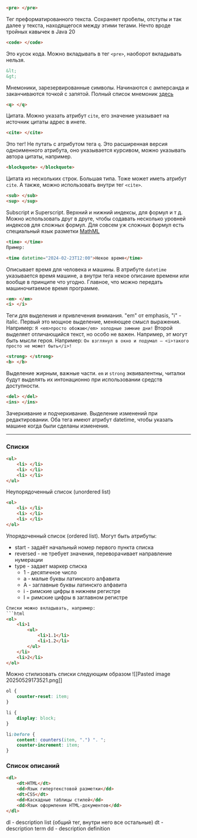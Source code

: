 ```html
<pre> </pre>
```
Тег преформатированного текста. Сохраняет пробелы, отступы и так далее у текста, находящегося между этими тегами. Нечто вроде тройных кавычек в Java 20

```html
<code> </code>
```
Это кусок кода. Можно вкладывать в тег `<pre>`, наоборот вкладывать нельзя.

```html
&lt;
&gt;
```
Мнемоники, зарезервированные символы. Начинаются с амперсанда и заканчиваются точкой с запятой. Полный список мнемоник [здесь](https://dev.w3.org/html5/html-author/charref)

```html
<q> </q>
```
Цитата. Можно указать атрибут `cite`, его значение указывает на источник цитаты адрес в инете.

```html
<cite> </cite>
```
Это тег! Не путать с атрибутом тега `q`. Это расширенная версия одноименного атрибута, оно указывается курсивом, можно указывать автора цитаты, например.

```html
<blockquote> </blockquote>
```
Цитата из нескольких строк. Большая типа. Тоже может иметь атрибут `cite`. А также, можно использовать внутри тег `<cite>`.

```html
<sub> </sub>
<sup> </sup>
```
Subscript и Superscript. Верхний и нижний индексы, для формул и т д. Можно использовать друг в друге, чтобы содавать несколько уровней индексов для сложных формул. Для совсем уж сложных формул есть специальный язык разметки [MathML](https://ru.wikipedia.org/wiki/MathML)

```html
<time> </time>
Пример:

<time datetime="2024-02-23T12:00">Некое время</time>
```
Описывает время для человека и машины. В атрибуте `datetime` указывается время машине, а внутри тега некое описание времени или вообще в принципе что угодно. Главное, что можно передать машиночитаемое время программе.

```html
<em> </em>
<i> </i>
```
Теги для выделения и привлечения внимания. "em" от emphasis, "i" - italic.
Первый это мощное выделение, меняющее смысл выражения. Например:
`Я <em>просто обожаю</em> холодные зимние дни!`
Второй выделяет отличающийся текст, но особо не важен. Например, эт могут быть мысли героя. Например:
`Он взглянул в окно и подумал — <i>такого просто не может быть</i>!`

```html
<strong> </strong>
<b> </b>
```
Выделение жирным, важные части.
`em` и `strong` эквивалентны, читалки будут выделять их интонационно при использовании средств доступности.

```html
<del> </del>
<ins> </ins>
```
Зачеркивание и подчеркивание. Выделение изменений при редактировании. Оба тега имеют атрибут datetime, чтобы указать машине когда были сделаны изменения.


***
### Списки
```html
<ul>
	<li> </li>
	<li> </li>
	<li> </li>
</ul>
```
Неупорядоченный список (unordered list)

```html
<ol>
	<li> </li>
	<li> </li>
	<li> </li>
</ol>
```
Упорядоченный список (ordered list).
Могут быть атрибуты:
- start - задаёт начальный номер первого пункта списка
- reversed - не требует значения, переворачивает направление нумерации
- type - задает маркер списка
	- 1 - десятичное число
	- a - малые буквы латинского алфавита
	- A - заглавные буквы латинскго алфавита
	- i - римские цифры в нижнем регистре
	- I = римские цифры в заглавном регистре

```html
Списки можно вкладывать, например:
```html
<ol>
	<li>1
		<ul>
			<li>1.1</li>
			<li>1.2</li>
		</ul>
	</li>
	<li>2</li>
</ol>
```

Можно стилизовать списки следующим образом
![[Pasted image 20250529173521.png]]
```css
ol {
	counter-reset: item;
}

li {
	display: block;
}

li:before {
	content: counters(item, ".") ". ";
	counter-increment: item;
}
```

### Список описаний
```html
<dl>
	<dt>HTML</dt>
	<dd>Язык гипертекстовой разметки</dd>
	<dt>CSS</dt>
	<dd>Каскадные таблицы стилей</dd>
	<dd>Язык оформления HTML-документов</dd>
</dl>
```
dl - description list (общий тег, внутри него все остальные)
dt - description term
dd - description definition
